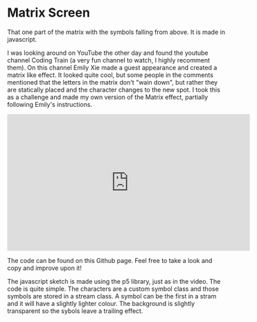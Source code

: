 # Matrix Screen

That one part of the matrix with the symbols falling from above. It is made in javascript.

I was looking around on YouTube the other day and found the youtube channel Coding Train (a very fun channel to watch, I highly recomment them). On this channel Emily Xie made a guest appearance and created a matrix like effect. It looked quite cool, but some people in the comments mentioned that the letters in the matrix don't "wain down", but rather they are statically placed and the character changes to the new spot. I took this as a challenge and made my own version of the Matrix effect, partially following Emily's instructions.

<iframe width="560" height="315" src="https://www.youtube.com/embed/S1TQCi9axzg" frameborder="0" allow="accelerometer; autoplay; encrypted-media; gyroscope; picture-in-picture" allowfullscreen></iframe>

The code can be found on this Github page. Feel free to take a look and copy and improve upon it!

The javascript sketch is made using the p5 library, just as in the video. The code is quite simple. The characters are a custom symbol class and those symbols are stored in a stream class. A symbol can be the first in a stram and it will have a slightly lighter colour. The background is slightly transparent so the sybols leave a trailing effect.
